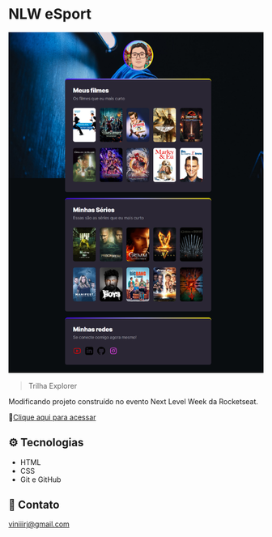 # NLW eSport 

![preview](./preview.png)

> Trilha Explorer

Modificando projeto construído no evento Next Level Week da Rocketseat.

🔗[Clique aqui para acessar](https://viniiirj.github.io/nlw-esports-explorer/)

## ⚙️ Tecnologias

- HTML
- CSS
- Git e GitHub

## 💬 Contato

viniiirj@gmail.com
